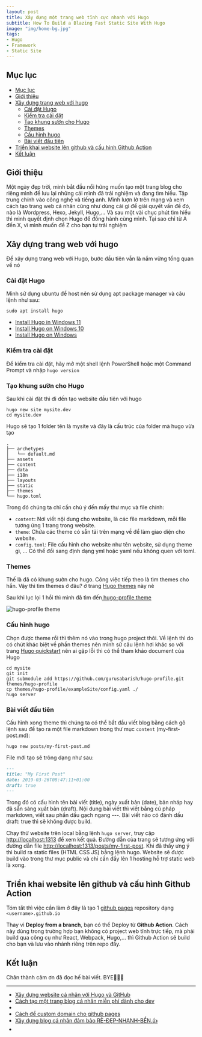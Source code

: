 ```yaml
---
layout: post
title: Xây dựng một trang web tĩnh cực nhanh với Hugo
subtitle: How To Build a Blazing Fast Static Site With Hugo
image: "img/home-bg.jpg"
tags:
- Hugo
- Framework
- Static Site
---
```


## Mục lục

- [Mục lục](#mục-lục)
- [Giới thiệu](#giới-thiệu)
- [Xây dựng trang web với hugo](#xây-dựng-trang-web-với-hugo)
  - [Cài đặt Hugo](#cài-đặt-hugo)
  - [Kiểm tra cài đặt](#kiểm-tra-cài-đặt)
  - [Tạo khung sườn cho Hugo](#tạo-khung-sườn-cho-hugo)
  - [Themes](#themes)
  - [Cấu hình hugo](#cấu-hình-hugo)
  - [Bài viết đầu tiên](#bài-viết-đầu-tiên)
- [Triển khai website lên github và cấu hình Github Action](#triển-khai-website-lên-github-và-cấu-hình-github-action)
- [Kết luận](#kết-luận)

## Giới thiệu

Một ngày đẹp trời, mình bắt đầu nổi hứng muốn tạo một trang blog cho riêng mình để lưu lại những cái mình đã trải nghiệm và đang tìm hiểu. Tập trung chính vào công nghệ và tiếng anh. Mình lượn lờ trên mạng và xem cách tạo trang web cá nhân cũng như dùng cái gì để giải quyết vấn đề đó, nào là Wordpress, Hexo, Jekyll, Hugo,… Và sau một vài chục phút tìm hiểu thì mình quyết định chọn Hugo để đồng hành cùng mình. Tại sao chỉ từ A đến X, vì mình muốn để Z cho bạn tự trải nghiệm

## Xây dựng trang web với hugo

Để xây dựng trang web với Hugo, bước đầu tiên vẫn là nắm vững tổng quan về nó

### Cài đặt Hugo

Mình sử dụng ubuntu để host nên sử dụng apt package manager và câu lệnh như sau:

```
sudo apt install hugo
```

- [Install Hugo in Windows 11](https://www.jeremymorgan.com/tutorials/golang/how-to-hugo-windows-11/)
- [Install Hugo on Windows 10](https://www.techielass.com/how-to-install-hugo-on-windows-10/)
- [Install Hugo on Windows](https://gohugo.io/installation/windows/)

### Kiểm tra cài đặt

Để kiểm tra cài đặt, hãy mở một shell lệnh PowerShell hoặc một Command Prompt và nhập `hugo version`

### Tạo khung sườn cho Hugo

Sau khi cài đặt thì đi đến tạo website đầu tiên với hugo

```
hugo new site mysite.dev
cd mysite.dev
```

Hugo sẽ tạo 1 folder tên là mysite và đây là cấu trúc của folder mà hugo vừa tạo

```
.
├── archetypes
│   └── default.md
├── assets
├── content
├── data
├── i18n
├── layouts
├── static
├── themes
└── hugo.toml
```

Trong đó chúng ta chỉ cần chú ý đến mấy thư mục và file chính:

- `content`: Nơi viết nội dung cho website, là các file markdown, mỗi file tương ứng 1 trang trong website.
- `theme`: Chứa các theme có sẵn tải trên mạng về để làm giao diện cho website.
- `config.toml`: File cấu hình cho website như tên website, sử dụng theme gì, ... Có thể đổi sang định dạng yml hoặc yaml nếu không quen với toml.

### Themes

Thế là đã có khung sườn cho hugo. Công việc tiếp theo là tìm themes cho hắn. Vậy thì tìm themes ở đâu? ở trang [Hugo themes](https://themes.gohugo.io) này nè

Sau khi lục lọi 1 hồi thì mình đã tìm đến[ hugo-profile theme](https://hugo-profile.netlify.app)

![hugo-profile theme](https://images.viblo.asia/878fd387-2097-4124-90e5-1443ffb61326.png "hugo-profile theme")

### Cấu hình hugo

Chọn được theme rồi thì thêm nó vào trong hugo project thôi. Về lệnh thì do có chút khác biệt về phần themes nên mình sử câu lệnh hơi khác so với trang [Hugo quickstart](https://gohugo.io/getting-started/quick-start/) nên ai gặp lỗi thì có thể tham khảo document của Hugo

```
cd mysite
git init
git submodule add https://github.com/gurusabarish/hugo-profile.git themes/hugo-profile
cp themes/hugo-profile/exampleSite/config.yaml ./
hugo server
```

### Bài viết đầu tiên

Cấu hình xong theme thì chúng ta có thể bắt đầu viết blog bằng cách gõ lệnh sau để tạo ra một file markdown trong thư mục `content` (my-first-post.md):

```
hugo new posts/my-first-post.md
```

File mới tạo sẽ trông dạng như sau:

```md
---
title: "My First Post"
date: 2019-03-26T08:47:11+01:00
draft: true
---
```

Trong đó có cấu hình tên bài viết (title), ngày xuất bản (date), bản nháp hay đã sẵn sàng xuất bản (draft). Nội dung bài viết thì viết bằng cú pháp markdown, viết sau phần dấu gạch ngang ---. Bài viết nào có đánh dấu draft: true thì sẽ không được build.

Chạy thử website trên local bằng lệnh `hugo server`, truy cập [http://localhost:1313](http://localhost:1313) để xem kết quả. Đường dẫn của trang sẽ tương ứng với đường dẫn file [http://localhost:1313/posts/my-first-post](http://localhost:1313/posts/my-first-post). Khi đã thấy ưng ý thì build ra static files (HTML CSS JS) bằng lệnh hugo. Website sẽ được build vào trong thư mục public và chỉ cần đẩy lên 1 hosting hỗ trợ static web là xong.

## Triển khai website lên github và cấu hình Github Action

Tóm tắt thì việc cần làm ở đây là tạo 1 [github pages](https://pages.github.com/) repository dạng `<username>.github.io`

Thay vì **Deploy from a branch**, bạn có thể Deploy từ **Github Action**. Cách này dùng trong trường hợp bạn không có project web tĩnh trực tiếp, mà phải build qua công cụ như React, Webpack, Hugo,... thì Github Action sẽ build cho bạn và lưu vào nhánh riêng trên repo đấy.

## Kết luận

Chân thành cảm ơn đã đọc hế bài viết. BYE👋👋👋

-----
- [Xây dựng website cá nhân với Hugo và GitHub](https://viblo.asia/p/xay-dung-website-ca-nhan-voi-hugo-va-github-x7Z4DjBnLnX)
- [Cách tạo một trang blog cá nhân miễn phí dành cho dev](https://viblo.asia/p/cach-tao-mot-trang-blog-ca-nhan-mien-phi-danh-cho-dev-1VgZv2jOZAw)
- []()
- [Cách để custom domain cho github pages](https://viblo.asia/p/cach-de-custom-domain-cho-github-pages-PwlVmODlJ5Z)
- [Xây dựng blog cá nhân đảm bảo RẺ-ĐẸP-NHANH-BỀN.👍](https://viblo.asia/p/xay-dung-blog-ca-nhan-dam-bao-re-dep-nhanh-ben-RQqKLqObZ7z)
- []()